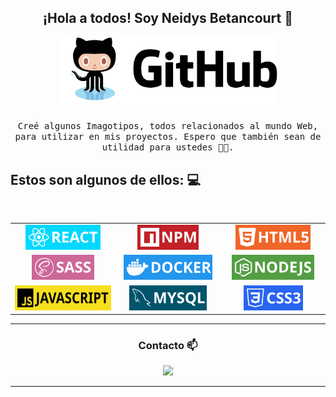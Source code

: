 <h2 align="center"> ¡Hola a todos! Soy Neidys Betancourt 👋 <br/> </h2> 

<p align="Center" ><img src="https://github.com/betancourtneidys/Imagotipos-de-tegnologias-Web/blob/main/imagotipos/github.svg" width ="350px"></p>


<p align="center"> <samp>Creé algunos Imagotipos, todos relacionados al mundo Web, para utilizar en mis proyectos. Espero que también sean de utilidad para ustedes 🤩🎈.
  
  
## Estos son algunos de ellos: :computer:

<br>
<table>
<tbody>
 <tr>
<td align="center" width="30%"> 
<img height=40px src="https://github.com/betancourtneidys/Imagotipos-de-tegnologias-Web/blob/main/imagotipos/react.svg"> 
</td>

<td align="center" width="30%">
<img height=40px src="https://github.com/betancourtneidys/Imagotipos-de-tegnologias-Web/blob/main/imagotipos/npm.svg"> 
</td>

<td align="center" width="30%">
<img height=40px src="https://github.com/betancourtneidys/Imagotipos-de-tegnologias-Web/blob/main/imagotipos/html5.svg"> 
</td>
</tr>

<tr>
<td align="center" width="30%"> 
<img height=40px src="https://github.com/betancourtneidys/Imagotipos-de-tegnologias-Web/blob/main/imagotipos/sass.svg"> 
</td>

<td align="center" width="30%">
<img height=40px src="https://github.com/betancourtneidys/Imagotipos-de-tegnologias-Web/blob/main/imagotipos/docker.svg"> 
</td>

<td align="center" width="30%">
<img height=40px src="https://github.com/betancourtneidys/Imagotipos-de-tegnologias-Web/blob/main/imagotipos/nodejs.svg"> 
</td>
</tr>

<tr>
<td align="center" width="30%">
<img height=40px src="https://github.com/betancourtneidys/Imagotipos-de-tegnologias-Web/blob/main/imagotipos/javascript.svg"> 
</td>

<td align="center" width="30%">
<img height=40px src="https://github.com/betancourtneidys/Imagotipos-de-tegnologias-Web/blob/main/imagotipos/mysql.svg"> 
</td>

<td align="center" width="30%"> 
<img height=40px src="https://github.com/betancourtneidys/Imagotipos-de-tegnologias-Web/blob/main/imagotipos/css3.svg"> 
</td>
</tr>

</tbody>
</table>

____



<h3 align="center"> Contacto 📫 </h3>
<p align="center">
<a href="https://www.linkedin.com/in/betancourtneidys/"><img src="https://img.shields.io/badge/linkedin-%230077B5.svg?&style=for-the-badge&logo=linkedin&logoColor=white"/></a>

</p>

____
  
